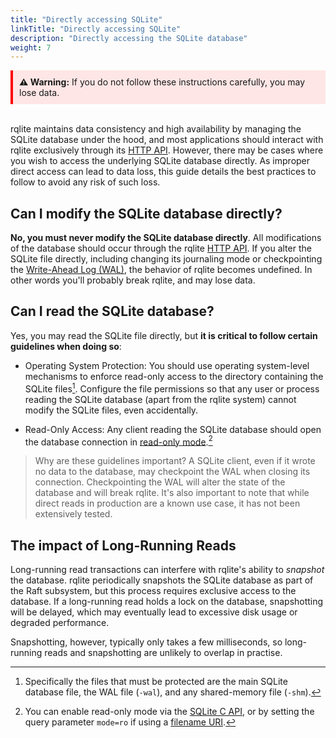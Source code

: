 ```yaml
---
title: "Directly accessing SQLite"
linkTitle: "Directly accessing SQLite"
description: "Directly accessing the SQLite database"
weight: 7
--- 
```


<div style="border-left: 4px solid red; padding: 10px; background-color: #ffe6e6;">
<strong>⚠️ Warning:</strong> If you do not follow these instructions carefully, you may lose data.
</div>
<br>

rqlite maintains data consistency and high availability by managing the SQLite database under the hood, and most applications should interact with rqlite exclusively through its [HTTP API](/docs/api/api/). However, there may be cases where you wish to access the underlying SQLite database directly. As improper direct access can lead to data loss, this guide details the best practices to follow to avoid any risk of such loss.

## Can I modify the SQLite database directly?
**No, you must never modify the SQLite database directly**. All modifications of the database should occur through the rqlite [HTTP API](/docs/api/api/). If you alter the SQLite file directly, including changing its journaling mode or checkpointing the [Write-Ahead Log (WAL)](https://www.sqlite.org/draft/wal.html), the behavior of rqlite becomes undefined. In other words you'll probably break rqlite, and may lose data.

## Can I read the SQLite database?
Yes, you may read the SQLite file directly, but **it is critical to follow certain guidelines when doing so**:

- Operating System Protection: You should use operating system-level mechanisms to enforce read-only access to the directory containing the SQLite files[^1]. Configure the file permissions so that any user or process reading the SQLite database (apart from the rqlite system) cannot modify the SQLite files, even accidentally.

- Read-Only Access: Any client reading the SQLite database should open the database connection in [read-only mode](https://www.sqlite.org/c3ref/open.html).[^2]

> Why are these guidelines important? A SQLite client, even if it wrote no data to the database, may checkpoint the WAL when closing its connection. Checkpointing the WAL will alter the state of the database and will break rqlite. It's also important to note that while direct reads in production are a known use case, it has not been extensively tested.

## The impact of Long-Running Reads
Long-running read transactions can interfere with rqlite's ability to _snapshot_ the database. rqlite periodically snapshots the SQLite database as part of the Raft subsystem, but this process requires exclusive access to the database. If a long-running read holds a lock on the database, snapshotting will be delayed, which may eventually lead to excessive disk usage or degraded performance.

Snapshotting, however, typically only takes a few milliseconds, so long-running reads and snapshotting are unlikely to overlap in practise.

[^1]: Specifically the files that must be protected are the main SQLite database file, the WAL file (`-wal`), and any shared-memory file (`-shm`).
[^2]: You can enable read-only mode via the [SQLite C API](https://www.sqlite.org/c3ref/open.html), or by setting the query parameter `mode=ro` if using a [filename URI](https://www.sqlite.org/uri.html).
